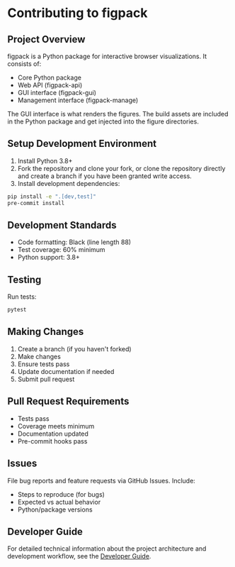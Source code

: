 # Contributing to figpack

## Project Overview

figpack is a Python package for interactive browser visualizations. It consists of:

- Core Python package
- Web API (figpack-api)
- GUI interface (figpack-gui)
- Management interface (figpack-manage)

The GUI interface is what renders the figures. The build assets are included in the Python package and get injected into the figure directories.

## Setup Development Environment

1. Install Python 3.8+
2. Fork the repository and clone your fork, or clone the repository directly and create a branch if you have been granted write access.
3. Install development dependencies:

```bash
pip install -e ".[dev,test]"
pre-commit install
```

## Development Standards

- Code formatting: Black (line length 88)
- Test coverage: 60% minimum
- Python support: 3.8+

## Testing

Run tests:

```bash
pytest
```

## Making Changes

1. Create a branch (if you haven't forked)
2. Make changes
3. Ensure tests pass
4. Update documentation if needed
5. Submit pull request

## Pull Request Requirements

- Tests pass
- Coverage meets minimum
- Documentation updated
- Pre-commit hooks pass

## Issues

File bug reports and feature requests via GitHub Issues. Include:

- Steps to reproduce (for bugs)
- Expected vs actual behavior
- Python/package versions

## Developer Guide

For detailed technical information about the project architecture and development workflow, see the [Developer Guide](./developer_guide).

